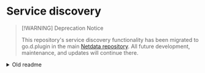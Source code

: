<!--
title: "Service discovery"
custom_edit_url: "https://github.com/netdata/agent-service-discovery/edit/master/README.md"
sidebar_label: "Service discovery"
learn_status: "Published"
learn_rel_path: "Integrations/Monitor/Anything"
sidebar_position: 300
-->

# Service discovery

> [!WARNING] Deprecation Notice
> 
> This repository's service discovery functionality has been migrated to go.d.plugin in the main [Netdata repository](https://github.com/netdata/netdata). All future development, maintenance, and updates will continue there.

<details>
<summary>Old readme</summary>

Service discovery extracts all the potentially useful information from different sources, converts it to the
configurations and exports them to the different destinations.

## Pipeline

The service discovery pipeline has four jobs:

|           Job           | Description                                                                                                                                                                     |
|:-----------------------:|---------------------------------------------------------------------------------------------------------------------------------------------------------------------------------|
| [discovery](#Discovery) | Dynamically discovers monitoring targets by collecting events from kubernetes API server. It collects POD and SERVICE events.                                                   |
|       [tag](#Tag)       | Dynamically add tags to discovered monitoring targets. Based on the POD and SERVICE fields and using patterns on them, one or more tags are attached to the monitoring targets. |
|     [build](#Build)     | Dynamically creates data collection configurations for the monitored targets, using templates.                                                                                  |
|    [export](#Export)    | Dynamically exports data collection configurations to allow netdata data collection plugins to use them. Data collection jobs in netdata are created and destroyed as needed.   |

Routing in a job and between jobs based on `tags` and `selector`.

Pipeline configuration:

```yaml
name: <name>
discovery: <discovery_config>
tag: <tag_config>
build: <build_config>
export: <export_config>
```

## Tags and selectors

Tag, build and export jobs have `selector`, the pipeline routes a target/config to the job only if its tags matches job
selectors.

Both tags and selector are just lists of words.

A word must match the regex `^[a-zA-Z][a-zA-Z0-9=_.]*$`.

Tags special cases:

- `-word`: the word will be removed on tags merging.

Selectors special cases:

- `!word`: shouldn’t contain the word.
- `word|word|word`: should contain any word.

## Discovery

Discovery job dynamically discovers targets using one of the supported service-discovery mechanisms.

Supported mechanisms:

- [kubernetes](#Kubernetes)

Discovery configuration:

```yaml
k8s:
  - <kubernetes_discovery_config>
```

### Kubernetes

Kubernetes discoverer retrieves targets from [Kubernetes'](https://kubernetes.io/)
[REST API](https://kubernetes.io/docs/reference/). It always stays synchronized with the cluster state.

Configuration options:

```yaml
# Mandatory. Tags to add to all discovered targets.
tags: <tags>

# Mandatory. The Kubernetes role of entities that should be discovered.
role: <role>

# Optional. Discover only targets that exist on the same node as service-discovery.
# This option works only for 'pod' role and it requires MY_NODE_NAME env variable to be set.
local_mode: <boolean>

# Optional. If omitted, all namespaces are used.
namespaces:
  - <namespace>
```

One of the following role types can be configured to discover targets:

- `pod`
- `service`

#### Pod Role

The pod role discovers all pods and exposes their containers as targets. For each declared port of a container, it
generates single target. If there is no declared port it generates one target with empty `Port`, `PortName`
and `PortProtocol` fields.

Available pod target fields:

| Name             | Type              | Value                                                     |
|:-----------------|:------------------|:----------------------------------------------------------|
| `TUID`           | string            | `Namespace_Name_ContName_PortProtocol_Port`               |
| `Address`        | string            | `PodIP:Port`                                              |
| `Namespace`      | string            | _pod.metadata.namespace_                                  |
| `Name`           | string            | _pod.metadata.name_                                       |
| `Annotations`    | map[string]string | _pod.metadata.annotations_                                |
| `Labels`         | map[string]string | _pod.metadata.labels_                                     |
| `NodeName`       | string            | _pod.spec.nodeName_                                       |
| `PodIP`          | string            | _pod.status.podIP_                                        |
| `ControllerName` | string            | _pod.OwnerReferences.Controller.Name_                     |
| `ControllerKind` | string            | _pod.OwnerReferences.Controller.Kind_                     |
| `ContName`       | string            | _pod.spec.containers.name_                                |
| `Image`          | string            | _pod.spec.containers.image_                               |
| `Env`            | map[string]string | _pod.spec.containers.env_ + _pod.spec.containers.envFrom_ |
| `Port`           | string            | _pod.spec.containers.ports.containerPort_                 |
| `PortName`       | string            | _pod.spec.containers.ports.name_                          |
| `PortProtocol`   | string            | _pod.spec.containers.ports.protocol_                      |

#### Service Role

The service role discovers a target for each service port for each service.

Available service target fields:

| Name           | Type              | Value                                     |
|:---------------|:------------------|:------------------------------------------|
| `TUID`         | string            | `Namespace_Name_PortProtocol_Port`        |
| `Address`      | string            | `Name.Namespace.svc:Port`                 |
| `Namespace`    | string            | _svc.metadata.namespace_                  |
| `Name`         | string            | _svc.metadata.name_                       |
| `Annotations`  | map[string]string | _svc.metadata.annotations_                |
| `Labels`       | map[string]string | _svc.metadata.labels_                     |
| `Port`         | string            | _pod.spec.containers.ports.containerPort_ |
| `PortName`     | string            | _pod.spec.containers.ports.name_          |
| `PortProtocol` | string            | _pod.spec.containers.ports.protocol_      |
| `ClusterIP`    | string            | _svc.spec.clusterIP_                      |
| `ExternalName` | string            | _svc.spec.externalName_                   |
| `Type`         | string            | _svc.spec.ports.type_                     |

## Tag

Tag job tags targets discovered by [discovery job](#Discovery). Its purpose is service identification.

Configuration is a list of tag rules:

```yaml
- <tag_rule_config>
```

Tag rule configuration options:

```yaml
# Mandatory. Routes targets to this tag rule with tags matching this selector.
selector: <selector>

# Mandatory. Tags to merge with the target tags if at least on of the match rules matches.
tags: <tags>

# Mandatory. Match rules, at least one should be defined. 
match:
  # Optional. Routes targets to this match rule with tags matching this selector.
  - selector: <selector>

    # Mandatory. Tags to merge with the target tags if this rule expression evaluates to true.
    tags: <tags>

    # Mandatory. Match expression.
    expr: <expression>
```

**Match expression evaluation result should be true or false**.

Expression syntax is [go-template](https://golang.org/pkg/text/template/).

### Available functions

- go-template [built-in functions](https://golang.org/pkg/text/template/#hdr-Functions).
- [sprig functions](http://masterminds.github.io/sprig/).
- custom functions.

Custom functions:

- `glob` reports whether arg1 matches the shell file name pattern.
- `re` reports whether arg1 contains any match of the regular expression pattern.

All these functions accepts two or more arguments, returning in effect:

> func(arg1, arg2) || func(arg1, arg3) || func(arg1, arg4) ...

## Build

Build job creates configurations from targets.

Configuration is a list of build rules:

```yaml
- <build_rule_config>
```

Build rule configuration options:

```yaml
# Mandatory. Routes targets to this rule with tags matching this selector.
selector: <selector>

# Mandatory. Tags to add to all built by this rule configurations.
tags: <tags>

# Mandatory. Apply rules, at least one should be defined. 
apply:
  # Mandatory. Routes targets to this apply rule with tags matching this selector.
  - selector: <selector>

    # Optional. Tags to add to configurations built by this apply rule.
    tags: <tags>

    # Mandatory. Configuration template.
    template: <template>
```

Template syntax is [go-template](https://golang.org/pkg/text/template/).

### Available functions

- go-template [built-in functions](https://golang.org/pkg/text/template/#hdr-Functions).
- [sprig functions](http://masterminds.github.io/sprig/).
- custom functions.

Custom functions:

- `glob` reports whether arg1 matches the shell file name pattern.
- `re` reports whether arg1 contains any match of the regular expression pattern.

All these functions accepts two or more arguments, returning in effect:

> func(arg1, arg2) || func(arg1, arg3) || func(arg1, arg4) ...

## Export

Export job exports configurations built by [build job](#Build).

Supported exporters:

- `file`

Export configuration:

```yaml
file:
  - <file_exporter_config>
```

### File

File exporter writes configurations to a specific file.

```yaml
# Mandatory. Routes configurations to this exporter with tags matching this selector.
selector: <selector>

# Mandatory. Absolute path to a file.
filename: <filename>
```

## Troubleshooting

Service-discovery has debug mode and special `stdout` exporter which is enabled only when it's running from the
terminal.

CLI:

```cmd
Usage:
  sd [OPTION]...

Application Options:
      --config-file= Configuration file path
      --config-map=  Configuration ConfigMap (name:key)
  -d, --debug        Debug mode

Help Options:
  -h, --help         Show this help message
```

</details>
